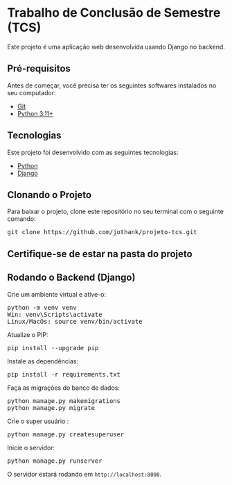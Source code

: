<h1>Trabalho de Conclusão de Semestre (TCS)</h1>

<p>Este projeto é uma aplicação web desenvolvida usando Django no backend.</p>

<h2>Pré-requisitos</h2>

<p>Antes de começar, você precisa ter os seguintes softwares instalados no seu computador:</p>
<ul>
  <li><a href="https://git-scm.com">Git</a></li>
  <li><a href="https://www.python.org/downloads/">Python 3.11+</a></li>
</ul>

<h2>Tecnologias</h2>

<p>Este projeto foi desenvolvido com as seguintes tecnologias:</p>

<ul>
  <li><a href="https://www.python.org/">Python</a></li>
  <li><a href="https://www.djangoproject.com/">Django</a></li>
</ul>

<h2>Clonando o Projeto</h2>

<p>Para baixar o projeto, clone este repositório no seu terminal com o seguinte comando:</p>

<pre>
git clone https://github.com/jothank/projeto-tcs.git
</pre>

<h2>Certifique-se de estar na pasta do projeto</h2>

<h2>Rodando o Backend (Django)</h2>

<p>Crie um ambiente virtual e ative-o:</p>

<pre>
python -m venv venv
Win: venv\Scripts\activate
Linux/MacOs: source venv/bin/activate
</pre>

<p>Atualize o PIP:</p>

<pre>
pip install --upgrade pip
</pre>

<p>Instale as dependências:</p>

<pre>
pip install -r requirements.txt
</pre>

<p>Faça as migrações do banco de dados:</p>

<pre>
python manage.py makemigrations
python manage.py migrate
</pre>

<p>Crie o super usuário :</p>

<pre>
python manage.py createsuperuser
</pre>

<p>Inicie o servidor:</p>

<pre>
python manage.py runserver
</pre>

<p>O servidor estará rodando em <code>http://localhost:8000</code>.</p>

